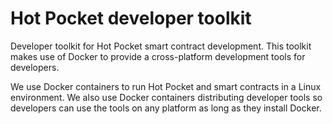 # Hot Pocket developer toolkit
Developer toolkit for Hot Pocket smart contract development. This toolkit makes use of Docker to provide a cross-platform development tools for developers.

We use Docker containers to run Hot Pocket and smart contracts in a Linux environment. We also use Docker containers distributing developer tools so developers can use the tools on any platform as long as they install Docker.
